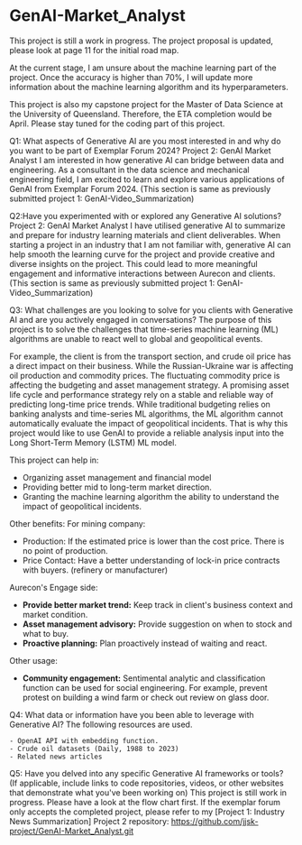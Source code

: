 # GenAI-Market_Analyst
This project is still a work in progress. 
The project proposal is updated, please look at page 11 for the initial road map. 

At the current stage, I am unsure about the machine learning part of the project. Once the accuracy is higher than 70%, I will update more information about the machine learning algorithm and its hyperparameters.

This project is also my capstone project for the Master of Data Science at the University of Queensland.
Therefore, the ETA completion would be April. 
Please stay tuned for the coding part of this project. 

Q1: What aspects of Generative AI are you most interested in and why do you want to be part of Exemplar Forum 2024?
Project 2: GenAI Market Analyst
I am interested in how generative AI can bridge between data and engineering. As a consultant in the data science and mechanical engineering field, I am excited to learn and explore various applications of GenAI from Exemplar Forum 2024. 
(This section is same as previously submitted project 1: GenAI-Video_Summarization)

Q2:Have you experimented with or explored any Generative AI solutions?
Project 2: GenAI Market Analyst
I have utilised generative AI to summarize and prepare for industry learning materials and client deliverables. When starting a project in an industry that I am not familiar with, generative AI can help smooth the learning curve for the project and provide creative and diverse insights on the project. This could lead to more meaningful engagement and informative interactions between Aurecon and clients.
(This section is same as previously submitted project 1: GenAI-Video_Summarization)

Q3: What challenges are you looking to solve for you clients with Generative AI and are you actively engaged in conversations?
The purpose of this project is to solve the challenges that time-series machine learning (ML) algorithms are unable to react well to global and geopolitical events.

For example, the client is from the transport section, and crude oil price has a direct impact on their business. While the Russian-Ukraine war is affecting oil production and commodity prices. The fluctuating commodity price is affecting the budgeting and asset management strategy.  A promising asset life cycle and performance strategy rely on a stable and reliable way of predicting long-time price trends.
While traditional budgeting relies on banking analysts and time-series ML algorithms, the ML algorithm cannot automatically evaluate the impact of geopolitical incidents.
That is why this project would like to use GenAI to provide a reliable analysis input into the Long Short-Term Memory (LSTM) ML model.

This project can help in:

- Organizing asset management and financial model
- Providing better mid to long-term market direction.
- Granting the machine learning algorithm the ability to understand the impact of geopolitical incidents.

Other benefits:
For mining company:
- Production: If the estimated price is lower than the cost price. There is no point of production.
- Price Contact: Have a better understanding of lock-in price contracts with buyers. (refinery or manufacturer)

Aurecon's Engage side:
- **Provide better market trend:** Keep track in client's business context and market condition.
- **Asset management advisory:** Provide suggestion on when to stock and what to buy.
- **Proactive planning:** Plan proactively instead of waiting and react.

Other usage:
- **Community engagement:** Sentimental analytic and classification function can be used for social engineering. For example, prevent protest on building a wind farm or check out review on glass door.

Q4: What data or information have you been able to leverage with Generative AI?
The following resources are used.

    - OpenAI API with embedding function.
    - Crude oil datasets (Daily, 1988 to 2023)
    - Related news articles

Q5: Have you delved into any specific Generative AI frameworks or tools? (If applicable, include links to code repositories, videos, or other websites that demonstrate what you've been working on)
This project is still work in progress. Please have a look at the flow chart first. If the exemplar forum only accepts the completed project, please refer to my [Project 1: Industry News Summarization]
Project 2 repository: https://github.com/jjsk-project/GenAI-Market_Analyst.git
